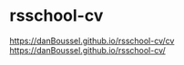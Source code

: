 # rsschool-cv
https://danBoussel.github.io/rsschool-cv/cv
https://danBoussel.github.io/rsschool-cv/
